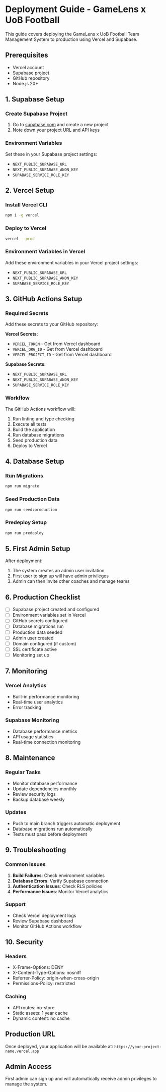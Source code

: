 # Deployment Guide - GameLens x UoB Football

This guide covers deploying the GameLens x UoB Football Team Management System to production using Vercel and Supabase.

## Prerequisites

- Vercel account
- Supabase project
- GitHub repository
- Node.js 20+

## 1. Supabase Setup

### Create Supabase Project
1. Go to [supabase.com](https://supabase.com) and create a new project
2. Note down your project URL and API keys

### Environment Variables
Set these in your Supabase project settings:
- `NEXT_PUBLIC_SUPABASE_URL`
- `NEXT_PUBLIC_SUPABASE_ANON_KEY`
- `SUPABASE_SERVICE_ROLE_KEY`

## 2. Vercel Setup

### Install Vercel CLI
```bash
npm i -g vercel
```

### Deploy to Vercel
```bash
vercel --prod
```

### Environment Variables in Vercel
Add these environment variables in your Vercel project settings:
- `NEXT_PUBLIC_SUPABASE_URL`
- `NEXT_PUBLIC_SUPABASE_ANON_KEY`
- `SUPABASE_SERVICE_ROLE_KEY`

## 3. GitHub Actions Setup

### Required Secrets
Add these secrets to your GitHub repository:

**Vercel Secrets:**
- `VERCEL_TOKEN` - Get from Vercel dashboard
- `VERCEL_ORG_ID` - Get from Vercel dashboard
- `VERCEL_PROJECT_ID` - Get from Vercel dashboard

**Supabase Secrets:**
- `NEXT_PUBLIC_SUPABASE_URL`
- `NEXT_PUBLIC_SUPABASE_ANON_KEY`
- `SUPABASE_SERVICE_ROLE_KEY`

### Workflow
The GitHub Actions workflow will:
1. Run linting and type checking
2. Execute all tests
3. Build the application
4. Run database migrations
5. Seed production data
6. Deploy to Vercel

## 4. Database Setup

### Run Migrations
```bash
npm run migrate
```

### Seed Production Data
```bash
npm run seed:production
```

### Predeploy Setup
```bash
npm run predeploy
```

## 5. First Admin Setup

After deployment:
1. The system creates an admin user invitation
2. First user to sign up will have admin privileges
3. Admin can then invite other coaches and manage teams

## 6. Production Checklist

- [ ] Supabase project created and configured
- [ ] Environment variables set in Vercel
- [ ] GitHub secrets configured
- [ ] Database migrations run
- [ ] Production data seeded
- [ ] Admin user created
- [ ] Domain configured (if custom)
- [ ] SSL certificate active
- [ ] Monitoring set up

## 7. Monitoring

### Vercel Analytics
- Built-in performance monitoring
- Real-time user analytics
- Error tracking

### Supabase Monitoring
- Database performance metrics
- API usage statistics
- Real-time connection monitoring

## 8. Maintenance

### Regular Tasks
- Monitor database performance
- Update dependencies monthly
- Review security logs
- Backup database weekly

### Updates
- Push to main branch triggers automatic deployment
- Database migrations run automatically
- Tests must pass before deployment

## 9. Troubleshooting

### Common Issues
1. **Build Failures**: Check environment variables
2. **Database Errors**: Verify Supabase connection
3. **Authentication Issues**: Check RLS policies
4. **Performance Issues**: Monitor Vercel analytics

### Support
- Check Vercel deployment logs
- Review Supabase dashboard
- Monitor GitHub Actions workflow

## 10. Security

### Headers
- X-Frame-Options: DENY
- X-Content-Type-Options: nosniff
- Referrer-Policy: origin-when-cross-origin
- Permissions-Policy: restricted

### Caching
- API routes: no-store
- Static assets: 1 year cache
- Dynamic content: no cache

## Production URL
Once deployed, your application will be available at:
`https://your-project-name.vercel.app`

## Admin Access
First admin can sign up and will automatically receive admin privileges to manage the system.
